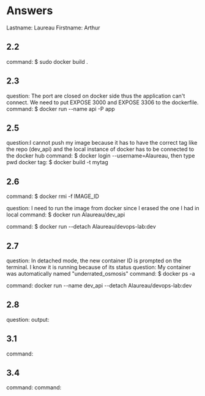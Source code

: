 # Answers

Lastname: Laureau
Firstname: Arthur

## 2.2
command: $ sudo docker build .

## 2.3
question: The port are closed on docker side thus the application can't connect. We need to put EXPOSE 3000 and EXPOSE 3306 to the dockerfile.
command: $ docker run --name api -P app

## 2.5
question:I cannot push my image because it has to have the correct tag like the repo (dev_api) and the local instance of docker has to be connected to the docker hub
command: $ docker login --username=Alaureau, then type pwd
docker tag: $ docker build -t mytag

## 2.6
command: $ docker rmi -f IMAGE_ID

question: I need to run the image from docker since I erased the one I had in local
command: $ docker run Alaureau/dev_api

command: $ docker run --detach Alaureau/devops-lab:dev

## 2.7
question: In detached mode, the new container ID is prompted on the terminal.
I know it is running because of its status
question: My container was automatically named "underrated_osmosis"
command: $ docker ps -a

command: docker run --name dev_api --detach Alaureau/devops-lab:dev

## 2.8
question:
output:

## 3.1
command:

## 3.4
command:
command:
